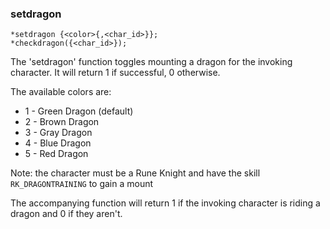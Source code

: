### setdragon
```
*setdragon {<color>{,<char_id>}};
*checkdragon({<char_id>});
```

The 'setdragon' function toggles mounting a dragon for the invoking character.
It will return 1 if successful, 0 otherwise.

The available colors are:
* 1 - Green Dragon (default)
* 2 - Brown Dragon
* 3 - Gray Dragon
* 4 - Blue Dragon
* 5 - Red Dragon

Note: the character must be a Rune Knight and have the skill `RK_DRAGONTRAINING` to gain a mount

The accompanying function will return 1 if the invoking character is riding a
dragon and 0 if they aren't.
